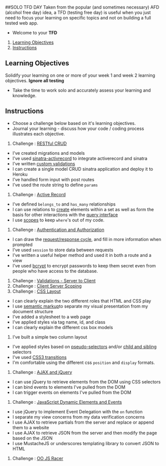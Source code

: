 ##SOLO TFD DAY
Taken from the popular (and sometimes necessary) AFD (alcohol free day) idea, a TFD (testing free day) is useful when you just need to focus your learning on specific topics and not on building a full tested web app.

* Welcome to your **TFD**

1. [Learning Objectives](#learning-objectives)
1. [Instructions](#instructions)



## Learning Objectives
Solidify your learning on one or more of your week 1 and week 2 learning objectives.  **Ignore all testing**
* Take the time to work solo and accurately assess your learning and knowledge. 

## Instructions
* Choose a challenge below based on it's learning objectives. 
* Journal your learning - discuss how your code / coding process illustrates each objective.

1. Challenge : [RESTful CRUD](http://socrates.devbootcamp.com/challenges/395)
  * I've created migrations and models
  * I've used 
   [sinatra-activrecord](https://github.com/janko-m/sinatra-activerecord) to
   integrate activerecord and sinatra
  * I've written [custom
   validations](http://guides.rubyonrails.org/active_record_validations.html#performing-custom-validations)
   * I can create a single model CRUD sinatra application and deploy it to Heroku
   * I've handled form input with post routes
   * I've used the route string to define `params`
1. Challenge : [Active Record](http://socrates.devbootcamp.com/challenges/390)
  * I've defined `belongs_to` and `has_many` relationships
  * I can use relations to [create](http://api.rubyonrails.org/classes/ActiveRecord/Relation.html#method-i-create) elements within a set as well as form the basis for other interactions with the [query interface](http://guides.rubyonrails.org/active_record_querying.html)
  * I use [scopes](http://guides.rubyonrails.org/active_record_querying.html#scopes) to keep `where`'s out of my code.
1. Challenge : [Authentication and Authorization](http://socrates.devbootcamp.com/challenges/391)
  * I can draw the [request/response cycle](http://devhub.fm/http-requestresponse-basics/), and fill in more information when prompted
  * I've used `session` to store data between requests
  * I've written a useful helper method and used it in both a route and a view
  * I've used [bcrypt](http://bcrypt-ruby.rubyforge.org/) to encrypt passwords to keep them secret even from people who have access to the database.
1. Challenge : [Validations - Server to Client](http://socrates.devbootcamp.com/challenges/398)
1. Challenge : [Client Server Scoping](http://socrates.devbootcamp.com/challenges/399)
1. Challenge : [CSS Layout](http://socrates.devbootcamp.com/challenges/392)
  * I can clearly explain the two different roles that HTML and CSS play
  * I use [semantic markup](http://www.webstyleguide.com/wsg3/5-site-structure/2-semantic-markup.html)to separate my visual presentation from my document structure
  * I've added a stylesheet to a web page
  * I've applied styles via tag name, id, and class
  * I can clearly explain the different css box models
  1. I've built a simple two column layout
  * I've applied styles based on
  [pseudo-selectors](http://css-tricks.com/pseudo-class-selectors/) and/or
  [child and sibling](http://css-tricks.com/child-and-sibling-selectors/)
   selectors
  * I've used [CSS3 transitions](http://net.tutsplus.com/tutorials/html-css-techniques/css-fundametals-css-3-transitions/)
  * I'm comfortable using the different css `position` and `display` formats.
1. Challenge : [AJAX and jQuery](http://socrates.devbootcamp.com/challenges/400)
  * I can use jQuery to retrieve elements from the DOM using CSS selectors
  * I can bind events to elements I've pulled from the DOM
  * I can trigger events on elements I've pulled from the DOM
1. Challenge : [JavaScript Dynamic Elements and Events](http://socrates.devbootcamp.com/challenges/395)
  * I use jQuery to implement Event Delegation with the `on` function
  * I separate my view concerns from my data verification concerns
  * I use AJAX to retrieve partials from the server and replace or append
   them to a website
  * I use AJAX to retrieve JSON from the server and then modify the page based on
   the JSON
  * I use MustacheJS or underscores templating library to convert JSON to HTML
1. Challenge : [OO JS Racer](http://socrates.devbootcamp.com/challenges/297)






